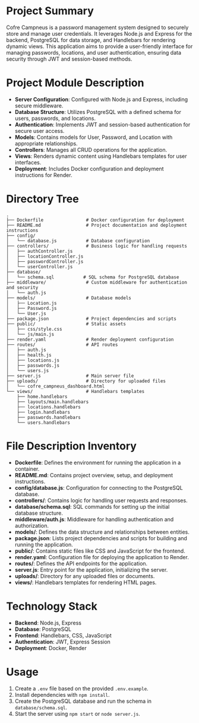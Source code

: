 # Project Summary
Cofre Campneus is a password management system designed to securely store and manage user credentials. It leverages Node.js and Express for the backend, PostgreSQL for data storage, and Handlebars for rendering dynamic views. This application aims to provide a user-friendly interface for managing passwords, locations, and user authentication, ensuring data security through JWT and session-based methods.

# Project Module Description
- **Server Configuration**: Configured with Node.js and Express, including secure middleware.
- **Database Structure**: Utilizes PostgreSQL with a defined schema for users, passwords, and locations.
- **Authentication**: Implements JWT and session-based authentication for secure user access.
- **Models**: Contains models for User, Password, and Location with appropriate relationships.
- **Controllers**: Manages all CRUD operations for the application.
- **Views**: Renders dynamic content using Handlebars templates for user interfaces.
- **Deployment**: Includes Docker configuration and deployment instructions for Render.

# Directory Tree
```
.
├── Dockerfile                # Docker configuration for deployment
├── README.md                 # Project documentation and deployment instructions
├── config/
│   └── database.js           # Database configuration
├── controllers/              # Business logic for handling requests
│   ├── authController.js
│   ├── locationController.js
│   ├── passwordController.js
│   └── userController.js
├── database/
│   └── schema.sql           # SQL schema for PostgreSQL database
├── middleware/               # Custom middleware for authentication and security
│   └── auth.js
├── models/                   # Database models
│   ├── Location.js
│   ├── Password.js
│   └── User.js
├── package.json              # Project dependencies and scripts
├── public/                   # Static assets
│   ├── css/style.css
│   └── js/main.js
├── render.yaml               # Render deployment configuration
├── routes/                   # API routes
│   ├── auth.js
│   ├── health.js
│   ├── locations.js
│   ├── passwords.js
│   └── users.js
├── server.js                 # Main server file
├── uploads/                  # Directory for uploaded files
│   └── cofre_campneus_dashboard.html
└── views/                    # Handlebars templates
    ├── home.handlebars
    ├── layouts/main.handlebars
    ├── locations.handlebars
    ├── login.handlebars
    ├── passwords.handlebars
    └── users.handlebars
```

# File Description Inventory
- **Dockerfile**: Defines the environment for running the application in a container.
- **README.md**: Contains project overview, setup, and deployment instructions.
- **config/database.js**: Configuration for connecting to the PostgreSQL database.
- **controllers/**: Contains logic for handling user requests and responses.
- **database/schema.sql**: SQL commands for setting up the initial database structure.
- **middleware/auth.js**: Middleware for handling authentication and authorization.
- **models/**: Defines the data structure and relationships between entities.
- **package.json**: Lists project dependencies and scripts for building and running the application.
- **public/**: Contains static files like CSS and JavaScript for the frontend.
- **render.yaml**: Configuration file for deploying the application to Render.
- **routes/**: Defines the API endpoints for the application.
- **server.js**: Entry point for the application, initializing the server.
- **uploads/**: Directory for any uploaded files or documents.
- **views/**: Handlebars templates for rendering HTML pages.

# Technology Stack
- **Backend**: Node.js, Express
- **Database**: PostgreSQL
- **Frontend**: Handlebars, CSS, JavaScript
- **Authentication**: JWT, Express Session
- **Deployment**: Docker, Render

# Usage
1. Create a `.env` file based on the provided `.env.example`.
2. Install dependencies with `npm install`.
3. Create the PostgreSQL database and run the schema in `database/schema.sql`.
4. Start the server using `npm start` or `node server.js`.
